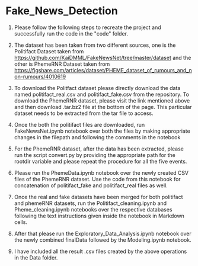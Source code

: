 # Fake_News_Detection

1. Please follow the following steps to recreate the project and successfully run the code in the "code" folder.

2. The dataset has been taken from two different sources, one is the Politifact Dataset taken from https://github.com/KaiDMML/FakeNewsNet/tree/master/dataset and the other is        PhemeRNR Dataset taken from https://figshare.com/articles/dataset/PHEME_dataset_of_rumours_and_non-rumours/4010619

3. To download the Politfact dataset please directly download the data named politifact_real.csv and politifact_fake.csv from the repository. To download the PhemeRNR dataset,        please visit the link mentioned above and then download .tar.bz2 file at the bottom of the page. This particular dataset needs to be extracted from the tar file to access.

4. Once the both the politifact files are downloaded, run FakeNewsNet.ipynb notebook over both the files by making appropriate changes in the filepath and following the comments      in the notebook

5. For the PhemeRNR dataset, after the data has been extracted, please run the script convert.py by providing the appropriate path for the rootdir variable and please repeat the      procedure for all the five events.

6. Please run the PhemeData.ipynb notebook over the newly created CSV files of the PhemeRNR dataset. Use the code from this notebook for concatenation of politifact_fake and          politifact_real files as well.

7. Once the real and fake datasets have been merged for both politifact and phemeRNR datasets, run the Politifact_cleaning.ipynb and Pheme_cleaning.ipynb notebooks over the          respective databases following the text instructions given inside the notebook in Markdown cells.

8. After that please run the Exploratory_Data_Analysis.ipynb notebook over the newly combined finalData followed by the Modeling.ipynb notebook.

9. I have included all the result .csv files created by the above operations in the Data folder. 
